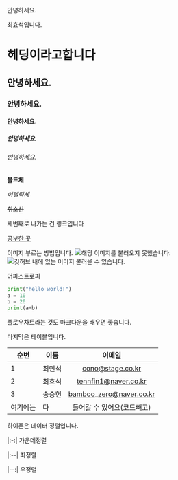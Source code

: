 안녕하세요.

최효석입니다.

# 헤딩이라고합니다
## 안녕하세요.
### 안녕하세요.
#### 안녕하세요.
##### 안녕하세요.
###### 안녕하세요.

**볼드체**

*이텔릭체*

~~취소선~~


세번째로 나가는 건 링크입니다

[공부한 곳](https://stageus.co.kr)

이미지 부르는 방법입니다.
![해당 이미지를 불러오지 못했습니다.](https://www.stageus.co.kr/img/logoBlack.png)
![깃허브 내에 있는 이미지 불러올 수 있습니다.](https://github.com/hyosoek/youtubePyqt/blob/master/play.png?raw=true)

어파스트로피
```python
print("hello world!")
a = 10
b = 20
print(a+b)
```

플로우차트라는 것도 마크다운을 배우면 좋습니다.

마지막은 테이블입니다.

|순번|이름|이메일|
|---|---|:-:|
|1|최민석|cono@stage.co.kr|
|2|최효석|tennfin1@naver.co.kr|
|3|송승헌|bamboo_zero@naver.co.kr|
|여기에는|다|들어갈 수 있어요(코드빼고)|

하이픈은 데이터 정렬입니다.


|:-:|
가운데정렬


|:--|
좌정렬


|--:|
우정렬

